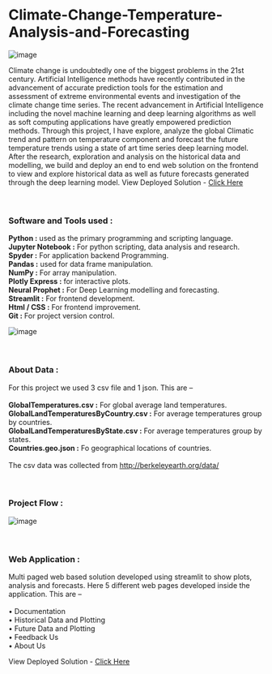 # Climate-Change-Temperature-Analysis-and-Forecasting
![image](https://user-images.githubusercontent.com/83460431/147440401-cb6cb062-30a1-4a85-99f9-472d3dfe8465.png)

Climate change is undoubtedly one of the biggest problems in the 21st century. Artificial Intelligence methods have recently contributed in the advancement of accurate prediction tools for the estimation and assessment of extreme environmental events and investigation of the climate change time series. The recent advancement in Artificial Intelligence including the novel machine learning and deep learning algorithms as well as soft computing applications have greatly empowered prediction methods. Through this project, I have explore, analyze the global Climatic trend and pattern on temperature component and forecast the future temperature trends using a state of art time series deep learning model. After the research, exploration and analysis on the historical data and modelling, we build and deploy an end to end web solution on the frontend to view and explore historical data as well as future forecasts generated through the deep learning model. 
View Deployed Solution - <a href="https://share.streamlit.io/sarkarsachin57/climate-change-temperature-analysis-and-forecasting/main/app.py" target="_blank">Click Here</a> 
<br><br><br>
### Software and Tools used :

**Python :** used as the primary programming and scripting language. <br>
**Jupyter Notebook :** For python scripting, data analysis and research.<br>
**Spyder :** For application backend Programming. <br>
**Pandas :** used for data frame manipulation.<br>
**NumPy :** For array manipulation.<br>
**Plotly Express :** for interactive plots.<br>
**Neural Prophet :** For Deep Learning modelling and forecasting.<br>
**Streamlit :** For frontend development.<br>
**Html / CSS :** For frontend improvement.<br>
**Git :** For project version control.<br>

![image](https://user-images.githubusercontent.com/83460431/147439991-899ac2c3-a836-4c8e-ac77-f72cd0b19c27.png)
<br><br><br>

### About Data :

For this project we used 3 csv file and 1 json. This are – <br><br>
**GlobalTemperatures.csv :** For global average land temperatures.<br>
**GlobalLandTemperaturesByCountry.csv :** For average temperatures group by countries.<br>
**GlobalLandTemperaturesByState.csv :** For average temperatures group by states.<br>
**Countries.geo.json :** Fo geographical locations of countries.<br><br>
The csv data was collected from http://berkeleyearth.org/data/<br><br><br>


### Project Flow :
![image](https://user-images.githubusercontent.com/83460431/147440274-e6183722-8364-4859-8171-5dc6512ab3b2.png)
<br><br><br>

### Web Application :

Multi paged web based solution developed using streamlit to show plots, analysis and forecasts.
Here 5 different web pages developed inside the application. This are – <br><br>
•	Documentation<br>
•	Historical Data and Plotting<br>
•	Future Data and Plotting<br>
•	Feedback Us<br>
•	About Us<br>




View Deployed Solution - <a href="https://share.streamlit.io/sarkarsachin57/climate-change-temperature-analysis-and-forecasting/main/app.py" target="_blank">Click Here</a> 

